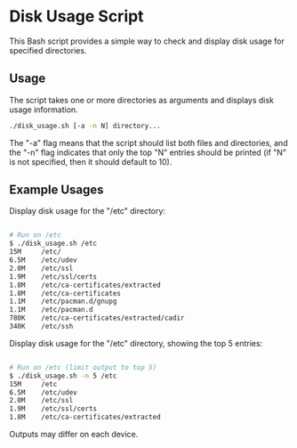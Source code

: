 # Disk Usage Script

This Bash script provides a simple way to check and display disk usage for specified directories.

## Usage

The script takes one or more directories as arguments and displays disk usage information. 

```bash
./disk_usage.sh [-a -n N] directory...

```

The "-a" flag means that the script should list both files and directories, and the "-n" flag indicates that only the top "N" entries should be printed (if "N" is not specified, then it should default to 10).

## Example Usages
Display disk usage for the "/etc" directory:
```bash

# Run on /etc
$ ./disk_usage.sh /etc
15M     /etc/
6.5M    /etc/udev
2.0M    /etc/ssl
1.9M    /etc/ssl/certs
1.8M    /etc/ca-certificates/extracted
1.8M    /etc/ca-certificates
1.1M    /etc/pacman.d/gnupg
1.1M    /etc/pacman.d
780K    /etc/ca-certificates/extracted/cadir
340K    /etc/ssh
```

Display disk usage for the "/etc" directory, showing the top 5 entries:
```bash

# Run on /etc (limit output to top 5)
$ ./disk_usage.sh -n 5 /etc
15M     /etc
6.5M    /etc/udev
2.0M    /etc/ssl
1.9M    /etc/ssl/certs
1.8M    /etc/ca-certificates/extracted
```
Outputs may differ on each device.
